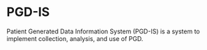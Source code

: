 # PGD-IS
Patient Generated Data Information System (PGD-IS) is a system to implement collection, analysis, and use of PGD.
